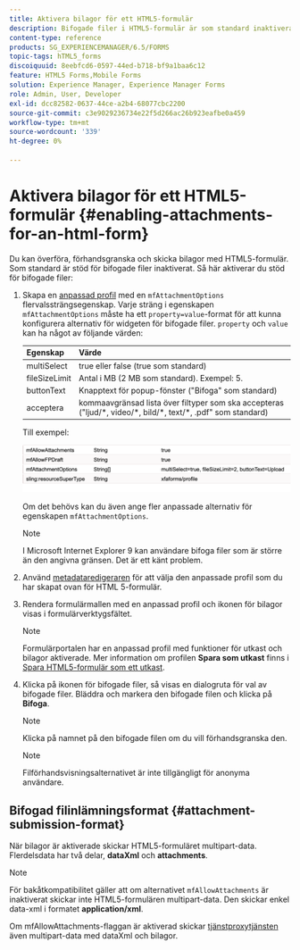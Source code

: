 ```yaml
---
title: Aktivera bilagor för ett HTML5-formulär
description: Bifogade filer i HTML5-formulär är som standard inaktiverade.
content-type: reference
products: SG_EXPERIENCEMANAGER/6.5/FORMS
topic-tags: hTML5_forms
discoiquuid: 8eebfcd6-0597-44ed-b718-bf9a1baa6c12
feature: HTML5 Forms,Mobile Forms
solution: Experience Manager, Experience Manager Forms
role: Admin, User, Developer
exl-id: dcc82582-0637-44ce-a2b4-68077cbc2200
source-git-commit: c3e9029236734e22f5d266ac26b923eafbe0a459
workflow-type: tm+mt
source-wordcount: '339'
ht-degree: 0%

---
```


# Aktivera bilagor för ett HTML5-formulär {#enabling-attachments-for-an-html-form}

Du kan överföra, förhandsgranska och skicka bilagor med HTML5-formulär. Som standard är stöd för bifogade filer inaktiverat. Så här aktiverar du stöd för bifogade filer:

1. Skapa en [anpassad profil](/help/forms/using/custom-profile.md) med en `mfAttachmentOptions` flervalssträngsegenskap. Varje sträng i egenskapen `mfAttachmentOptions` måste ha ett `property=value`-format för att kunna konfigurera alternativ för widgeten för bifogade filer. `property` och `value` kan ha något av följande värden:

   | Egenskap | Värde |
   |--- |---|
   | multiSelect | true eller false (true som standard) |
   | fileSizeLimit | Antal i MB (2 MB som standard). Exempel: 5. |
   | buttonText | Knapptext för popup-fönster (&quot;Bifoga&quot; som standard) |
   | acceptera | kommaavgränsad lista över filtyper som ska accepteras (&quot;ljud/&ast;, video/&ast;, bild/&ast;, text/&ast;, .pdf&quot; som standard) |

   Till exempel:

   ![konfigurera alternativ](assets/mfAttachmentOptions.png)

   Om det behövs kan du även ange fler anpassade alternativ för egenskapen `mfAttachmentOptions`.

   >[!NOTE]
   >
   >I Microsoft Internet Explorer 9 kan användare bifoga filer som är större än den angivna gränsen. Det är ett känt problem.

1. Använd [metadataredigeraren](/help/forms/using/manage-form-metadata.md) för att välja den anpassade profil som du har skapat ovan för HTML 5-formulär.
1. Rendera formulärmallen med en anpassad profil och ikonen för bilagor visas i formulärverktygsfältet.

   >[!NOTE]
   >
   >Formulärportalen har en anpassad profil med funktioner för utkast och bilagor aktiverade. Mer information om profilen **Spara som utkast** finns i [Spara HTML5-formulär som ett utkast](/help/forms/using/saving-html5-form-draft.md).

1. Klicka på ikonen för bifogade filer, så visas en dialogruta för val av bifogade filer. Bläddra och markera den bifogade filen och klicka på **Bifoga**.

   >[!NOTE]
   >
   >Klicka på namnet på den bifogade filen om du vill förhandsgranska den.

   >[!NOTE]
   >
   >Filförhandsvisningsalternativet är inte tillgängligt för anonyma användare.

## Bifogad filinlämningsformat {#attachment-submission-format}

När bilagor är aktiverade skickar HTML5-formuläret multipart-data. Flerdelsdata har två delar, **dataXml** och **attachments**.

>[!NOTE]
>
>För bakåtkompatibilitet gäller att om alternativet `mfAllowAttachments` är inaktiverat skickar inte HTML5-formulären multipart-data. Den skickar enkel data-xml i formatet **application/xml**.

Om mfAllowAttachments-flaggan är aktiverad skickar [tjänstproxytjänsten](/help/forms/using/service-proxy.md) även multipart-data med dataXml och bilagor.

